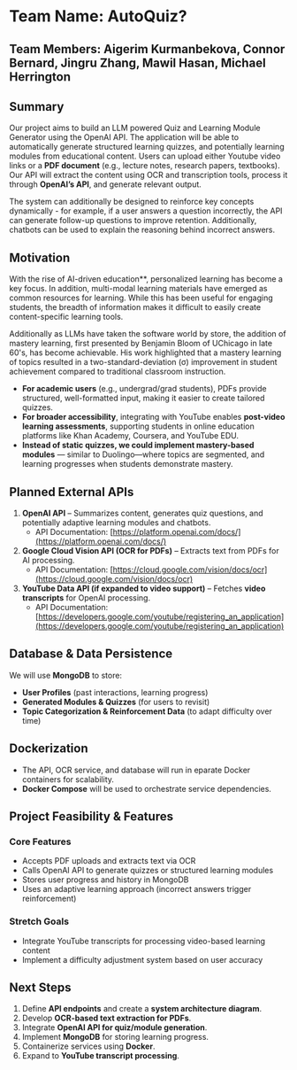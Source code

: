 # Team Name: AutoQuiz? 
## Team Members: Aigerim Kurmanbekova, Connor Bernard, Jingru Zhang, Mawil Hasan, Michael Herrington 

## Summary  
Our project aims to build an LLM powered Quiz and Learning Module Generator using the OpenAI API. The application will be able to automatically generate structured learning quizzes, and potentially learning modules from educational content. Users can upload either Youtube video links or a **PDF document** (e.g., lecture notes, research papers, textbooks). Our API will extract the content using OCR and transcription tools, process it through **OpenAI’s API**, and generate relevant output.  

The system can additionally be designed to reinforce key concepts dynamically - for example, if a user answers a question incorrectly, the API can generate follow-up questions to improve retention. Additionally, chatbots can be used to explain the reasoning behind incorrect answers.

## Motivation  
With the rise of AI-driven education**, personalized learning has become a key focus. In addition, multi-modal learning materials have emerged as common resources for learning. While this has been useful for engaging students, the breadth of information makes it difficult to easily create content-specific learning tools. 

Additionally as LLMs have taken the software world by store, the addition of mastery learning, first presented by Benjamin Bloom of UChicago in late 60's, has become achievable. His work highlighted that a mastery learning of topics resulted in a two-standard-deviation (σ) improvement in student achievement compared to traditional classroom instruction. 

- **For academic users** (e.g., undergrad/grad students), PDFs provide structured, well-formatted input, making it easier to create tailored quizzes.  
- **For broader accessibility**, integrating with YouTube enables **post-video learning assessments**, supporting students in online education platforms like Khan Academy, Coursera, and YouTube EDU.  
- **Instead of static quizzes, we could implement mastery-based modules** — similar to Duolingo—where topics are segmented, and learning progresses when students demonstrate mastery.  

## Planned External APIs  
1. **OpenAI API** – Summarizes content, generates quiz questions, and potentially adaptive learning modules and chatbots.  
   - API Documentation: [https://platform.openai.com/docs/](https://platform.openai.com/docs/)  
2. **Google Cloud Vision API (OCR for PDFs)** – Extracts text from PDFs for AI processing.  
   - API Documentation: [https://cloud.google.com/vision/docs/ocr](https://cloud.google.com/vision/docs/ocr)  
3. **YouTube Data API (if expanded to video support)** – Fetches **video transcripts** for OpenAI processing.  
   - API Documentation: [https://developers.google.com/youtube/registering_an_application](https://developers.google.com/youtube/registering_an_application)  

## Database & Data Persistence  
We will use **MongoDB** to store:  
- **User Profiles** (past interactions, learning progress)  
- **Generated Modules & Quizzes** (for users to revisit)  
- **Topic Categorization & Reinforcement Data** (to adapt difficulty over time)  

## Dockerization  
- The API, OCR service, and database will run in eparate Docker containers for scalability.  
- **Docker Compose** will be used to orchestrate service dependencies.  

## Project Feasibility & Features  
### Core Features  
- Accepts PDF uploads and extracts text via OCR  
- Calls OpenAI API to generate quizzes or structured learning modules 
- Stores user progress and history in MongoDB  
- Uses an adaptive learning approach (incorrect answers trigger reinforcement)  

### Stretch Goals  
- Integrate YouTube transcripts for processing video-based learning content  
- Implement a difficulty adjustment system based on user accuracy  

## Next Steps  
1. Define **API endpoints** and create a **system architecture diagram**.  
2. Develop **OCR-based text extraction for PDFs**.  
3. Integrate **OpenAI API for quiz/module generation**.  
4. Implement **MongoDB** for storing learning progress.  
5. Containerize services using **Docker**.  
6. Expand to **YouTube transcript processing**.  
